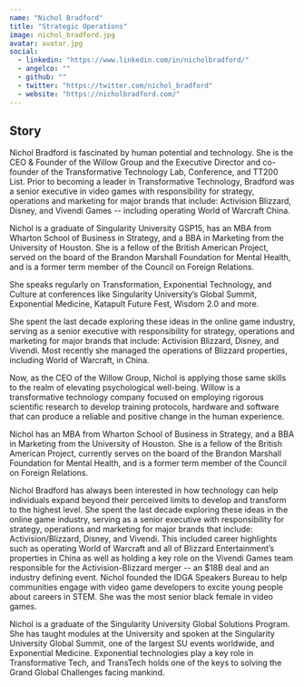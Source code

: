 ```yaml
---
name: "Nichol Bradford"
title: "Strategic Operations"
image: nichol_bradford.jpg
avatar: avatar.jpg
social:
  - linkedin: "https://www.linkedin.com/in/nicholbradford/"
  - angelco: ""
  - github: ""
  - twitter: "https://twitter.com/nichol_bradford"
  - website: "https://nicholbradford.com/"
---
```


## Story

Nichol Bradford is fascinated by human potential and technology. She is the CEO & Founder of the Willow Group and the Executive Director and co-founder of the Transformative Technology Lab, Conference, and TT200 List. Prior to becoming a leader in Transformative Technology, Bradford was a senior executive in video games with responsibility for strategy, operations and marketing for major brands that include: Activision Blizzard, Disney, and Vivendi Games -- including operating World of Warcraft China.

Nichol is a graduate of Singularity University GSP15, has an MBA from Wharton School of Business in Strategy, and a BBA in Marketing from the University of Houston. She is a fellow of the British American Project, served on the board of the Brandon Marshall Foundation for Mental Health, and is a former term member of the Council on Foreign Relations.

She speaks regularly on Transformation, Exponential Technology, and Culture at conferences like Singularity University’s Global Summit, Exponential Medicine, Katapult Future Fest, Wisdom 2.0 and more.

She spent the last decade exploring these ideas in the online game industry, serving as a senior executive with responsibility for strategy, operations and marketing for major brands that include: Activision Blizzard, Disney, and Vivendi. Most recently she managed the operations of Blizzard properties, including World of Warcraft, in China.

Now, as the CEO of the Willow Group, Nichol is applying those same skills to the realm of elevating psychological well-being. Willow is a transformative technology company focused on employing rigorous scientific research to develop training protocols, hardware and software that can produce a reliable and positive change in the human experience.

Nichol has an MBA from Wharton School of Business in Strategy, and a BBA in Marketing from the University of Houston. She is a fellow of the British American Project, currently serves on the board of the Brandon Marshall Foundation for Mental Health, and is a former term member of the Council on Foreign Relations.

Nichol Bradford has always been interested in how technology can help individuals expand beyond their perceived limits to develop and transform to the highest level. She spent the last decade exploring these ideas in the online game industry, serving as a senior executive with responsibility for strategy, operations and marketing for major brands that include: Activision/Blizzard, Disney, and Vivendi. This included career highlights such as operating World of Warcraft and all of Blizzard Entertainment’s properties in China as well as holding a key role on the Vivendi Games team responsible for the Activision-Blizzard merger -- an \$18B deal and an industry defining event. Nichol founded the IDGA Speakers Bureau to help communities engage with video game developers to excite young people about careers in STEM. She was the most senior black female in video games.

Nichol is a graduate of the Singularity University Global Solutions Program. She has taught modules at the University and spoken at the Singularity University Global Summit, one of the largest SU events worldwide, and Exponential Medicine. Exponential technologies play a key role in Transformative Tech, and TransTech holds one of the keys to solving the Grand Global Challenges facing mankind.
